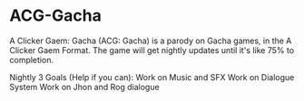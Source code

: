 # ACG-Gacha
A Clicker Gaem: Gacha (ACG: Gacha) is a parody on Gacha games, in the A Clicker Gaem Format. The game will get nightly updates until it's like 75% to completion.

Nightly 3 Goals (Help if you can):
Work on Music and SFX
Work on Dialogue System
Work on Jhon and Rog dialogue 
